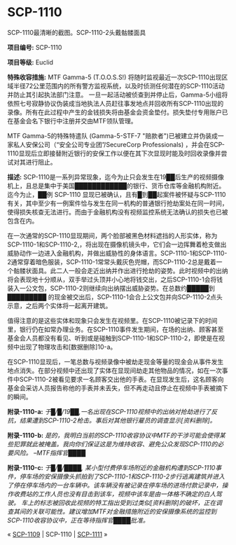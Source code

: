 # SCP-1110
                        




SCP-1110最清晰的截图。SCP-1110-2头戴骷髅面具



**项目编号:**  SCP-1110

**项目等级:**  Euclid

**特殊收容措施:**  MTF Gamma-5 (T.O.O.S.S!) 将随时监视最近一次SCP-1110出现区域半径72公里范围内的所有警方监视系统，以及时侦测任何潜在的SCP-1110活动并防止其引起执法部门注意。 一旦一起活动被侦查到并停止后，Gamma-5小组将依照七号寂静协议伪装成当地执法人员赶往事发地点并回收所有SCP-1110出现的录像。所有在此过程中产生的金钱损失将由基金会资金垫付。损失垫付专用账户已在基金会名下银行中注册并交由MTF领队管理。

MTF Gamma-5的特殊特遣队 (Gamma-5-STF-7 "赔款者")已被建立并伪装成一家私人安保公司（“安全公司专业团”/SecureCorp Professionals) ，并会在SCP-1110显现后立即接替附近银行的安保工作以便在其下次显现时能及时回收录像并尝试对其进行阻止。

**描述:**  SCP-1110是一系列异常现象，迄今为止只会发生在19██后生产的视频摄像机上，且总是集中于美国████████████的银行、货币仓库等金融机构附近。迄今为止，██例 SCP-1110 显现已被确认，且有█到██起案件被怀疑与SCP-1110有关，其中至少有一例案件恰与发生在同一机构的普通银行抢劫案处在同一时间，使得损失核查无法进行。而由于金融机构没有视频监控系统无法确认的损失也已被包含在内。

在一次通常的SCP-1110显现期间，两个脸部被黑色材料遮挡的人形实体，称为SCP-1110-1和SCP-1110-2,，将出现在摄像机镜头中，它们会一边挥舞着枪支做出威胁动作一边进入金融机构，并做出威胁性的身体语言。SCP-1110-1和SCP-1110-2通常穿着暗色服装，SCP-1110-1常常头戴灰色兜帽，而SCP-1110-2总是戴着一个骷髅状面具。此二人一般会走近出纳并作出进行抢劫的姿势。此时视频中的出纳将会表现地十分顺从，双手举过头顶并小心地将钱交出，之后SCP-1110-1会将钱装入一公文包，SCP-1110-2则继续向出纳摆出威胁姿势。在总数约█████到█████████ 的现金被交出后，SCP-1110-1会合上公文包并向SCP-1110-2点头示意，之后两个实体将一起离开建筑。

值得注意的是这些实体和现象只会发生在视频里。在SCP-1110被记录下的时间里，银行仍在如常办理业务。在SCP-1110事件发生期间，在场的出纳、顾客甚至基金会人员都没有看见、听到或是碰触到SCP-1110-1和SCP-1110-2，即使是在视频中出现了物理攻击和[数据删除]10-a。

在SCP-1110显现后，一笔总数与视频录像中被劫走现金等量的现金会从事件发生地点消失。在部分视频中还出现了实体在显现间劫走其他物品的情况，如在一次事件中SCP-1110-2被看见要求一名顾客交出他的手表。在显现发生后，这名顾客向基金会采访人员报告称他的手表并未丢失，但不再走动且停止在视频中手表被摘下的瞬间。

**附录-1110-a:**  *于█/█/19██,一名出现在SCP-1110视频中的出纳对抢劫进行了反抗，结果遭到SCP-1110-2枪击。事后对其他银行雇员的调查显示[资料删除]。* 

**附录-1110-b:**  *是的，我明白当前的SCP-1110收容协议中MTF的干涉可能会使得某些犯罪就此被掩盖。我向你们保证这是为维持收容、避免公众发现SCP-1110的必要风险。 –MTF指挥官████* 

**附录-1110-c:**  *于█/█/████, 某小型付费停车场附近的金融机构遭到SCP-1110事件，停车场的安保摄像头抓拍到了SCP-1110-1和SCP-1110-2步行逃离建筑并进入了停在停车场内的一台车辆中。该车辆没有被记录在停车场的进场付款记录中，操作收费站的工作人员也没有目击到该车，视频中该车是由一体格不确定的白人驾驶。 车上的标志被回收此视频的特工指出受到过类似[资料删除]的破坏，正在调查其间的关联可能性。建议增加MTF对金融措施附近的安保摄像系统的监控到SCP-1110收容协议中，正在等待指挥官████批准。* 



« [SCP-1109](/scp-1109) | SCP-1110 | [SCP-1111](/scp-1111) »





                    